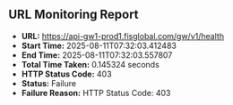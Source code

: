 ## URL Monitoring Report

- **URL:** https://api-gw1-prod1.fisglobal.com/gw/v1/health
- **Start Time:** 2025-08-11T07:32:03.412483
- **End Time:** 2025-08-11T07:32:03.557807
- **Total Time Taken:** 0.145324 seconds
- **HTTP Status Code:** 403
- **Status:** Failure
- **Failure Reason:** HTTP Status Code: 403
